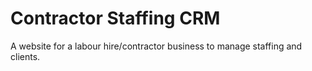 # Contractor Staffing CRM

A website for a labour hire/contractor business to manage staffing and clients.